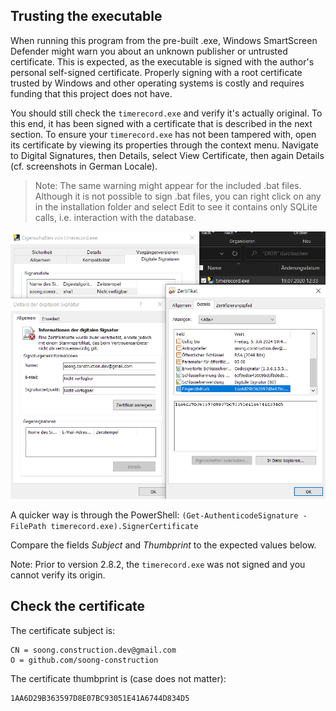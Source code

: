 ## Trusting the executable

When running this program from the pre-built .exe, Windows SmartScreen Defender might warn you about an unknown publisher or untrusted certificate. This is expected, as the executable is signed with the author's personal self-signed certificate. Properly signing with a root certificate trusted by Windows and other operating systems is costly and requires funding that this project does not have. 

You should still check the `timerecord.exe` and verify it's actually original. To this end, it has been signed with a certificate that is described in the next section. To ensure your `timerecord.exe` has not been tampered with, open its certificate by viewing its properties through the context menu. Navigate to Digital Signatures, then Details, select View Certificate, then again Details (cf. screenshots in German Locale). 

> Note: The same warning might appear for the included .bat files. Although it is not possible to sign .bat files, you can right click on any in the installation folder and select Edit to see it contains only SQLite calls, i.e. interaction with the database.


![certificate-dialog](certificate-dialog.png)

A quicker way is through the PowerShell: `(Get-AuthenticodeSignature -FilePath timerecord.exe).SignerCertificate` 

Compare the fields *Subject* and *Thumbprint* to the expected values below.

Note: Prior to version 2.8.2, the `timerecord.exe` was not signed and you cannot verify its origin.

## Check the certificate

The certificate subject is:

```
CN = soong.construction.dev@gmail.com
O = github.com/soong-construction
```

The certificate thumbprint is (case does not matter):

```
1AA6D29B363597D8E07BC93051E41A6744D834D5
```
